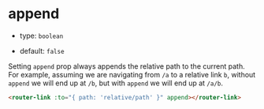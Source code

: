 # append

* type: `boolean`

* default: `false`

Setting `append` prop always appends the relative path to the current path. For example, assuming we are navigating from `/a` to a relative link `b`, without `append` we will end up at `/b`, but with `append` we will end up at `/a/b`.

```html
<router-link :to="{ path: 'relative/path' }" append></router-link>
```
